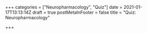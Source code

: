 +++
categories = ["Neuropharmacology", "Quiz"]
date = 2021-01-17T13:13:14Z
draft = true
postMetaInFooter = false
title = "Quiz: Neuropharmacology"

+++
